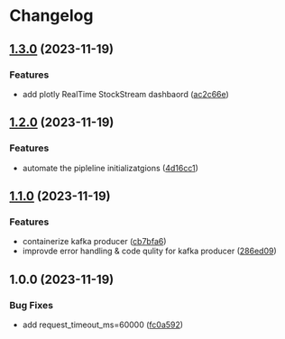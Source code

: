 # Changelog

## [1.3.0](https://github.com/qahta0/RealTime-StockStream/compare/v1.2.0...v1.3.0) (2023-11-19)


### Features

* add plotly RealTime StockStream dashbaord ([ac2c66e](https://github.com/qahta0/RealTime-StockStream/commit/ac2c66e15e7230827dace8516ed5dc1018367c68))

## [1.2.0](https://github.com/qahta0/RealTime-StockStream/compare/v1.1.0...v1.2.0) (2023-11-19)


### Features

* automate the pipleline initializatgions ([4d16cc1](https://github.com/qahta0/RealTime-StockStream/commit/4d16cc123dd5a49603914a59e75d55306b441ef5))

## [1.1.0](https://github.com/qahta0/RealTime-StockStream/compare/v1.0.0...v1.1.0) (2023-11-19)


### Features

* containerize kafka producer ([cb7bfa6](https://github.com/qahta0/RealTime-StockStream/commit/cb7bfa6fa308a38382277ff2582464472199b85c))
* improvde error handling & code qulity for kafka producer ([286ed09](https://github.com/qahta0/RealTime-StockStream/commit/286ed09c5b21ad4c08231d7de6cf68de394fa2da))

## 1.0.0 (2023-11-19)


### Bug Fixes

* add request_timeout_ms=60000 ([fc0a592](https://github.com/qahta0/RealTime-StockStream/commit/fc0a5925004813a3b5f03808324eeaef21125aa5))
